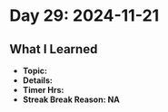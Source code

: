 # Day 29: 2024-11-21

## What I Learned
- **Topic:**
- **Details:**
- **Timer Hrs:**
- **Streak Break Reason: NA**